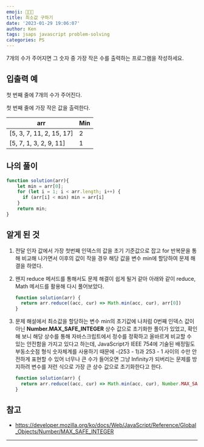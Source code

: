 ```yaml
---
emoji: 🧑🏻‍💻
title: 최소값 구하기
date: '2023-01-29 19:06:07'
author: Ken
tags: jsaps javascript problem-solving
categories: PS
---
```


7개의 수가 주어지면 그 숫자 중 가장 작은 수를 출력하는 프로그램을 작성하세요.



## 입출력 예

첫 번째 줄에 7개의 수가 주어진다.

첫 번째 줄에 가장 작은 값을 출력한다.

| arr                      | Min  |
| ------------------------ | ---- |
| [5, 3, 7, 11, 2, 15, 17] | 2    |
| [5, 7, 1, 3, 2, 9, 11]   | 1    |

## 나의 풀이

```javascript
function solution(arr){         
    let min = arr[0];
    for (let i = 1; i < arr.length; i++) {
      if (arr[i] < min) min = arr[i]
    }
    return min;
}
```

## 알게 된 것

1. 전달 인자 값에서 가장 첫번째 인덱스의 값을 초기 기준값으로 잡고 for 반복문을 통해 비교해 나가면서 이후의 값이 작을 경우 해당 값을 변수 min에 할당하여 문제 해결을 하였다.

2. 왠지 reduce 메서드를 통해서도 문제 해결이 쉽게 될거 같아 아래와 같이 reduce, Math 메서드를 활용해 다시 풀어보았다.

   ```javascript
   function solution(arr) {
     return arr.reduce((acc, cur) => Math.min(acc, cur), arr[0])
   }
   ```

3. 문제 해설에서 최소값을 할당하는 변수 min의 초기값에 나처럼 0번째 인덱스 값이 아닌 <b>Number.MAX_SAFE_INTEGER</b> 상수 값으로 초기화한 풀이가 있었고, 확인해 보니 해당 상수를 통해 자바스크립트에서 정수를 정확하고 올바르게 비교할 수 있는 안전함을 가지고 있다고 하는데, JavaScript가 IEEE 754에 기술된 배정밀도 부동소숫점 형식 숫자체계를 사용하기 때문에 -(253 - 1)과 253 - 1 사이의 수만 안전하게 표현할 수 있어 너무나 큰 수가 들어오면 그냥 Infinity가 되버리는 문제를 방지하려 변수를 저런 식으로 가장 큰 상수 값으로 초기화한다고 한다.

   ```javascript
   function solution(arr) {
     return arr.reduce((acc, cur) => Math.min(acc, cur), Number.MAX_SAFE_INTEGER)
   }
   ```

   

## 참고

* https://developer.mozilla.org/ko/docs/Web/JavaScript/Reference/Global_Objects/Number/MAX_SAFE_INTEGER

---
